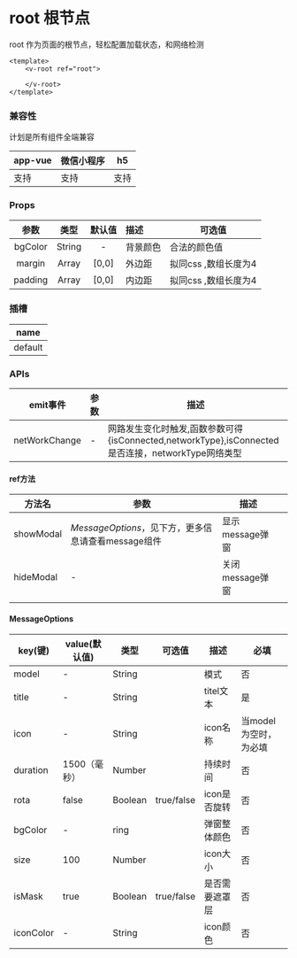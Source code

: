 # root 根节点
  root 作为页面的根节点，轻松配置加载状态，和网络检测



```vue
<template>
    <v-root ref="root">
       
    </v-root>
</template>
```
<webview url="/pages/common/root"></webview>


### 兼容性

计划是所有组件全端兼容

| app-vue | 微信小程序 | h5   |
| --- | --- | --- |
| 支持 | 支持 | 支持 |

### Props

| 参数 | 类型 | 默认值 | 描述 | 可选值 |
| :--: | :--: | :--: | :-- | ---- |
| bgColor | String | - | 背景颜色 | 合法的颜色值 |
| margin | Array | [0,0] | 外边距 | 拟同css ,数组长度为4 |
| padding | Array | [0,0] | 内边距 | 拟同css ,数组长度为4 |

### 插槽

| name    |
| ------- |
| default |

### APIs

| emit事件      | 参数 | 描述                                                         |
| ------------- | ---- | ------------------------------------------------------------ |
| netWorkChange | -    | 网路发生变化时触发,函数参数可得{isConnected,networkType},isConnected是否连接，networkType网络类型 |

#### ref方法

| 方法名    | 参数                                                | 描述            |      |
| --------- | --------------------------------------------------- | --------------- | ---- |
| showModal | *MessageOptions*，见下方，更多信息请查看message组件 | 显示message弹窗 |      |
| hideModal | -                                                   | 关闭message弹窗 |      |
|           |                                                     |                 |      |

#### MessageOptions

| key(键)   | value(默认值) | 类型    | 可选值     | 描述           | 必填                  |
| --------- | ------------- | ------- | ---------- | -------------- | --------------------- |
| model     | -             | String  |            | 模式           | 否                    |
| title     | -             | String  |            | titel文本      | 是                    |
| icon      | -             | String  |            | icon名称       | 当model为空时，为必填 |
| duration  | 1500（毫秒）  | Number  |            | 持续时间       | 否                    |
| rota      | false         | Boolean | true/false | icon是否旋转   | 否                    |
| bgColor   | -             | ring    |            | 弹窗整体颜色   | 否                    |
| size      | 100           | Number  |            | icon大小       | 否                    |
| isMask    | true          | Boolean | true/false | 是否需要遮罩层 | 否                    |
| iconColor | -             | String  |            | icon颜色       | 否                    |

